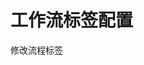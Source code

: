 # 工作流标签配置
修改流程标签

<ZoomImg src="/wfe-tab-1.png" />
<ZoomImg src="/wfe-tab-2.png" />
<ZoomImg src="/wfe-tab-3.png" />
<ZoomImg src="/wfe-tab-4.png" />